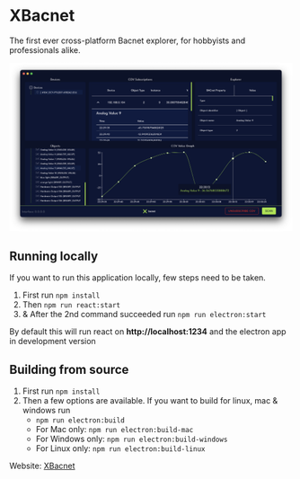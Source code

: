 # XBacnet
The first ever cross-platform Bacnet explorer, for hobbyists and professionals alike.

![XBacnet](screenshot.png)

## Running locally
If you want to run this application locally, few steps need to be taken.

1. First run ```npm install```
2. Then ```npm run react:start```
3. & After the 2nd command succeeded run ```npm run electron:start```

By default this will run react on **http://localhost:1234** and the electron app in development version

## Building from source

1. First run ```npm install```
2. Then a few options are available. If you want to build for linux, mac & windows run
    - ```npm run electron:build```
    - For Mac only: ```npm run electron:build-mac```
    - For Windows only: ```npm run electron:build-windows```
    - For Linux only: ```npm run electron:build-linux```


Website: [XBacnet](https://xbacnet.com)

